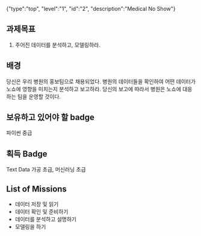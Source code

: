 {"type":"top", "level":"1", "id":"2", "description":"Medical No Show"}

## 과제목표
1. 주어진 데이터를 분석하고, 모델링하라.
## 배경
당신은 우리 병원의 홍보팀으로 채용되었다. 병원의 데이터들을 확인하여 어떤 데이터가 노쇼에 영향을 미치는지 분석하고 보고하라. 당신의 보고에 따라서 병원은 노쇼에 대응하는 팀을 운영할 것이다.
## 보유하고 있어야 할 badge
파이썬 중급
## 획득 Badge
Text Data 가공 초급, 머신러닝 초급
## List of Missions
* 데이터 저장 및 읽기
* 데이터 확인 및 준비하기
* 데이터를 분석하고 설명하기
* 모델링을 하기
